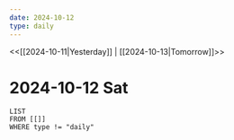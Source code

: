 ```yaml
---
date: 2024-10-12
type: daily
---
```


<<[[2024-10-11|Yesterday]] | [[2024-10-13|Tomorrow]]>>

# 2024-10-12 Sat

```dataview
LIST
FROM [[]]
WHERE type != "daily"
```

